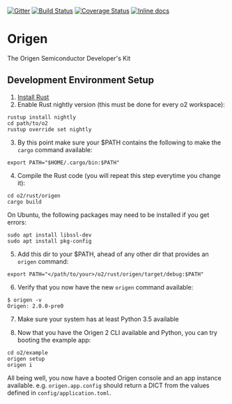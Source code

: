 [![Gitter](https://badges.gitter.im/Join%20Chat.svg)](https://gitter.im/Origen-SDK/users?utm_source=badge&utm_medium=badge&utm_campaign=pr-badge&utm_content=badge)
[![Build Status](https://travis-ci.org/Origen-SDK/origen.svg)](https://travis-ci.org/Origen-SDK/origen)
[![Coverage Status](https://coveralls.io/repos/Origen-SDK/origen/badge.svg?branch=master&service=github)](https://coveralls.io/github/Origen-SDK/origen?branch=master)
[![Inline docs](http://inch-ci.org/github/Origen-SDK/origen.svg)](http://inch-ci.org/github/Origen-SDK/origen)


# Origen

The Origen Semiconductor Developer's Kit

## Development Environment Setup

1) [Install Rust](https://www.rust-lang.org/tools/install) 
2) Enable Rust nightly version (this must be done for every o2 workspace):

~~~
rustup install nightly
cd path/to/o2
rustup override set nightly
~~~

3) By this point make sure your $PATH contains the following to make the `cargo` command available:

~~~
export PATH="$HOME/.cargo/bin:$PATH"
~~~

4) Compile the Rust code (you will repeat this step everytime you change it):
~~~
cd o2/rust/origen
cargo build
~~~

On Ubuntu, the following packages may need to be installed if you get errors:

~~~
sudo apt install libssl-dev
sudo apt install pkg-config
~~~

5) Add this dir to your $PATH, ahead of any other dir that provides an `origen` command:
~~~
export PATH="</path/to/your>/o2/rust/origen/target/debug:$PATH"
~~~

6) Verify that you now have the new `origen` command available:

~~~
$ origen -v
Origen: 2.0.0-pre0
~~~

7) Make sure your system has at least Python 3.5 available

8) Now that you have the Origen 2 CLI available and Python, you can try booting the example app:

~~~
cd o2/example
origen setup
origen i
~~~

All being well, you now have a booted Origen console and an app instance available. e.g. `origen.app.config` should return a DICT from the values defined in `config/application.toml`.



